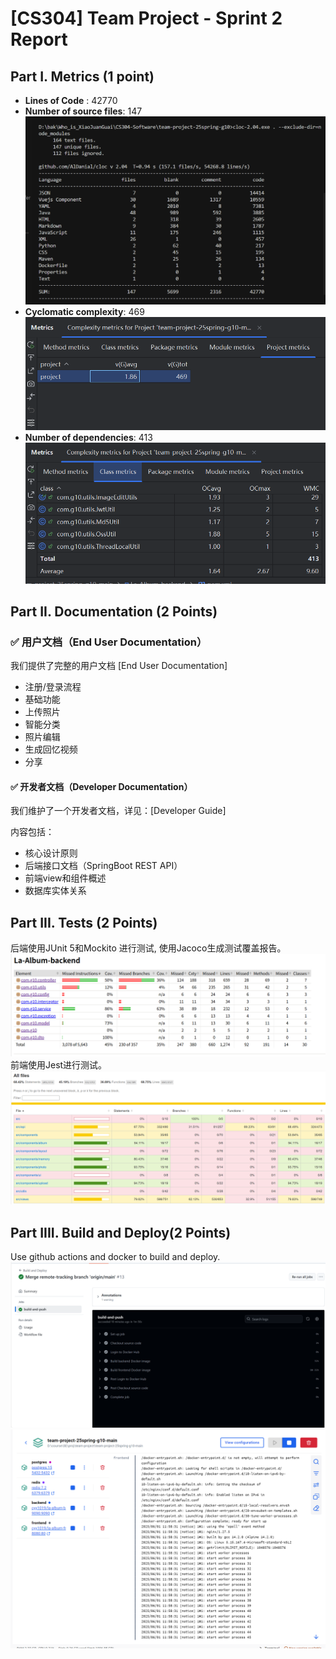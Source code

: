 # [CS304] Team Project - Sprint 2 Report

## Part I.  Metrics (1 point)

- **Lines of Code** : 42770
- **Number of source files**: 147
   ![alt text](loc.png)
- **Cyclomatic complexity**: 469
   ![alt text](CC.png)
- **Number of dependencies**: 413
  ![alt text](de.png)

## Part II. Documentation (2 Points)

### ✅ 用户文档（End User Documentation）

我们提供了完整的用户文档 [End User Documentation]

- 注册/登录流程
- 基础功能
- 上传照片
- 智能分类
- 照片编辑
- 生成回忆视频
- 分享


#### ✅ 开发者文档（Developer Documentation）

我们维护了一个开发者文档，详见：[Developer Guide]

内容包括：
- 核心设计原则
- 后端接口文档（SpringBoot REST API）
- 前端view和组件概述
- 数据库实体关系


## Part III.  Tests (2 Points)

后端使用JUnit 5和Mockito 进行测试, 使用Jacoco生成测试覆盖报告。  
![alt text](jacoco.png)
前端使用Jest进行测试。
![alt text](frontend-test.png)

## Part IIII.  Build and Deploy(2 Points)

Use github actions and docker to build and deploy.  
![alt text](actions.png)
![alt text](build-success.png)
